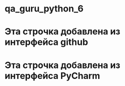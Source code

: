 # qa_guru_python_6

# Эта строчка добавлена из интерфейса github

# Эта строчка добавлена из интерфейса PyCharm